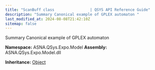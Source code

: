 ```yaml
---
title: "ScanBuff class                | QSYS API Reference Guide"
description: "Summary Canonical example of GPLEX automaton "
last_modified_at: 2024-08-08T21:42:10Z
sitemap: false
---
```


Summary Canonical example of GPLEX automaton

**Namespace:** ASNA.QSys.Expo.Model
**Assembly:** ASNA.QSys.Expo.Model.dll

**Inheritance:** [Object](https://docs.microsoft.com/en-us/dotnet/api/system.object)
<br>
<br>
